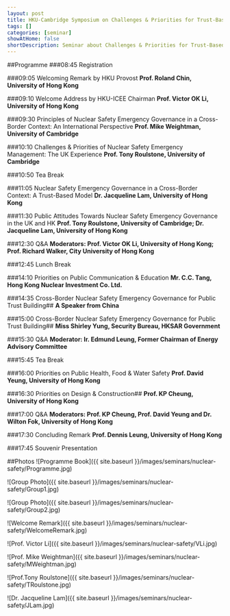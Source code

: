 ```yaml
---
layout: post
title: HKU-Cambridge Symposium on Challenges & Priorities for Trust-Based Cross-border Nuclear Safety Emergency Governance
tags: []
categories: [seminar]
showAtHome: false
shortDescription: Seminar about Challenges & Priorities for Trust-Based Cross-border Nuclear Safety Emergency Governance.
---
```

##Programme
###08:45 Registration

###09:05 Welcoming Remark by HKU Provost
**Prof. Roland Chin, University of Hong Kong**

###09:10 Welcome Address by HKU-ICEE Chairman
**Prof. Victor OK Li, University of Hong Kong**

###09:30 Principles of Nuclear Safety Emergency Governance in a Cross-Border Context: An International Perspective
**Prof. Mike Weightman, University of Cambridge**


###10:10 Challenges & Priorities of Nuclear Safety Emergency Management: The UK Experience
**Prof. Tony Roulstone, University of Cambridge**


###10:50 Tea Break


###11:05 Nuclear Safety Emergency Governance in a Cross-Border Context: A Trust-Based Model
**Dr. Jacqueline Lam, University of Hong Kong**


###11:30 Public Attitudes Towards Nuclear Safety Emergency Governance in the UK and HK
**Prof. Tony Roulstone, University of Cambridge; Dr. Jacqueline Lam, University of Hong Kong**


###12:30 Q&A
**Moderators: Prof. Victor OK Li, University of Hong Kong; Prof. Richard Walker, City University of Hong Kong**


###12:45 Lunch Break


###14:10 Priorities on Public Communication & Education
**Mr. C.C. Tang, Hong Kong Nuclear Investment Co. Ltd.**

###14:35 Cross-Border Nuclear Safety Emergency Governance for Public Trust Building##
**A Speaker from China**

###15:00 Cross-Border Nuclear Safety Emergency Governance for Public Trust Building##
**Miss Shirley Yung, Security Bureau, HKSAR Government**

###15:30 Q&A
**Moderator: Ir. Edmund Leung, Former Chairman of Energy Advisory Committee**


###15:45 Tea Break

###16:00 Priorities on Public Health, Food & Water Safety
**Prof. David Yeung, University of Hong Kong**

###16:30 Priorities on Design & Construction##
**Prof. KP Cheung, University of Hong Kong**

###17:00 Q&A
**Moderators: Prof. KP Cheung, Prof. David Yeung and Dr. Wilton Fok, University of Hong Kong**

###17:30 Concluding Remark
**Prof. Dennis Leung, University of Hong Kong**

###17:45 Souvenir Presentation

##Photos
![Programme Book]({{ site.baseurl }}/images/seminars/nuclear-safety/Programme.jpg)

![Group Photo]({{ site.baseurl }}/images/seminars/nuclear-safety/Group1.jpg)

![Group Photo]({{ site.baseurl }}/images/seminars/nuclear-safety/Group2.jpg)

![Welcome Remark]({{ site.baseurl }}/images/seminars/nuclear-safety/WelcomeRemark.jpg)

![Prof. Victor Li]({{ site.baseurl }}/images/seminars/nuclear-safety/VLi.jpg)

![Prof. Mike Weightman]({{ site.baseurl }}/images/seminars/nuclear-safety/MWeightman.jpg)

![Prof.Tony Roulstone]({{ site.baseurl }}/images/seminars/nuclear-safety/TRoulstone.jpg)

![Dr. Jacqueline Lam]({{ site.baseurl }}/images/seminars/nuclear-safety/JLam.jpg)
